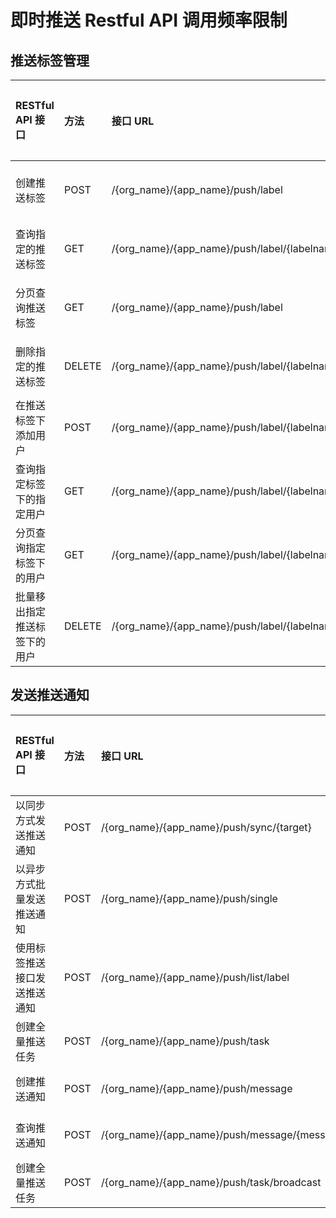 # 即时推送 Restful API 调用频率限制

<Toc />

## 推送标签管理

| RESTful API 接口 |方法  | 接口 URL| 接口最高调用频率（默认值） |
| :----------- | :----- | :------------------- | :------------- |
| 创建推送标签  | POST   | /{org_name}/{app_name}/push/label   | 100 次/秒/App Key   |
| 查询指定的推送标签  | GET | /{org_name}/{app_name}/push/label/{labelname}   | 100 次/秒/App Key         |
| 分页查询推送标签   | GET   | /{org_name}/{app_name}/push/label  | 100 次/秒/App Key   |
| 删除指定的推送标签   | DELETE   | /{org_name}/{app_name}/push/label/{labelname}    | 100 次/秒/App Key    |
| 在推送标签下添加用户   | POST   | /{org_name}/{app_name}/push/label/{labelname}/user    | 300 次/秒/App Key    |
| 查询指定标签下的指定用户   | GET   | /{org_name}/{app_name}/push/label/{labelname}/user/{username}    | 300 次/秒/App Key    |
| 分页查询指定标签下的用户  | GET   | /{org_name}/{app_name}/push/label/{labelname}/user    | 300 次/秒/App Key    |
| 批量移出指定推送标签下的用户   | DELETE   | /{org_name}/{app_name}/push/label/{labelname}/user    | 300 次/秒/App Key    |

## 发送推送通知

| RESTful API 接口 |方法  | 接口 URL| 接口最高调用频率（默认值） |
| :----------- | :----- | :------------------- | :------------- |
| 以同步方式发送推送通知 | POST  | /{org_name}/{app_name}/push/sync/{target} | 10 次/秒/App Key  |
| 以异步方式批量发送推送通知 | POST | /{org_name}/{app_name}/push/single | 100 次/秒/App Key |
| 使用标签推送接口发送推送通知 | POST | /{org_name}/{app_name}/push/list/label | 100 次/秒/App Key |
| 创建全量推送任务 | POST | /{org_name}/{app_name}/push/task | 10 次/秒/App Key |
| 创建推送通知 | POST | /{org_name}/{app_name}/push/message  | 10 次/秒/App Key |
| 查询推送通知 | POST| /{org_name}/{app_name}/push/message/{messageId} | 10 次/秒/App Key|
| 创建全量推送任务| POST | /{org_name}/{app_name}/push/task/broadcast |10 次/秒/App Key |